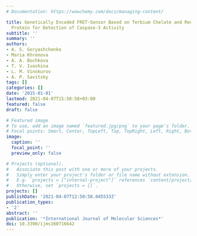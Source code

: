 ```yaml
---
# Documentation: https://wowchemy.com/docs/managing-content/

title: Genetically Encoded FRET-Sensor Based on Terbium Chelate and Red Fluorescent
  Protein for Detection of Caspase-3 Activity
subtitle: ''
summary: ''
authors:
- A. S. Goryashchenko
- Maria Khrenova
- A. A. Bochkova
- T. V. Ivashina
- L. M. Vinokurov
- A. P. Savitsky
tags: []
categories: []
date: '2015-01-01'
lastmod: 2021-04-07T15:50:58+03:00
featured: false
draft: false

# Featured image
# To use, add an image named `featured.jpg/png` to your page's folder.
# Focal points: Smart, Center, TopLeft, Top, TopRight, Left, Right, BottomLeft, Bottom, BottomRight.
image:
  caption: ''
  focal_point: ''
  preview_only: false

# Projects (optional).
#   Associate this post with one or more of your projects.
#   Simply enter your project's folder or file name without extension.
#   E.g. `projects = ["internal-project"]` references `content/project/deep-learning/index.md`.
#   Otherwise, set `projects = []`.
projects: []
publishDate: '2021-04-07T12:50:58.045533Z'
publication_types:
- '2'
abstract: ''
publication: '*International Journal of Molecular Sciences*'
doi: 10.3390/ijms160716642
---
```

